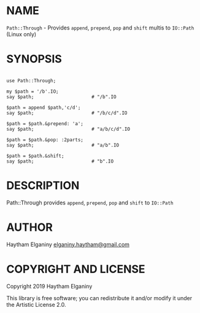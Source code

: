 NAME
====

`Path::Through` - Provides `append`, `prepend`, `pop` and `shift` multis to `IO::Path` (Linux only)

SYNOPSIS
========

```

use Path::Through;

my $path = '/b'.IO;
say $path;                     # "/b".IO

$path = append $path,'c/d';
say $path;                     # "/b/c/d".IO

$path = $path.&prepend: 'a';
say $path;                     # "a/b/c/d".IO

$path = $path.&pop: :2parts;
say $path;                     # "a/b".IO

$path = $path.&shift;
say $path;                     # "b".IO

```

DESCRIPTION
===========

Path::Through provides `append`, `prepend`, `pop` and `shift` to `IO::Path`


AUTHOR
======

Haytham Elganiny <elganiny.haytham@gmail.com>

COPYRIGHT AND LICENSE
=====================

Copyright 2019 Haytham Elganiny

This library is free software; you can redistribute it and/or modify it under the Artistic License 2.0.

